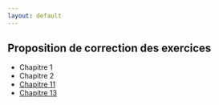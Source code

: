 ```yaml
---
layout: default
---
```


## Proposition de correction des exercices

   * Chapitre 1
   * Chapitre 2
   * [Chapitre 11](chap11_logistique.md)
   * [Chapitre 13](chap11_logistique.nb.html)


